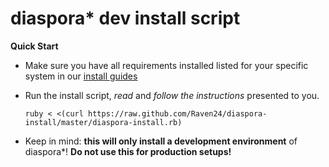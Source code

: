 
# diaspora* dev install script

**Quick Start**

* Make sure you have all requirements installed listed for your specific system in our [install guides](https://wiki.diasporafoundation.org/Installation)
* Run the install script, *read* and *follow the instructions* presented to you.

    `ruby < <(curl https://raw.github.com/Raven24/diaspora-install/master/diaspora-install.rb)`

* Keep in mind: **this will only install a development environment** of diaspora*! **Do not use this for production setups!**
